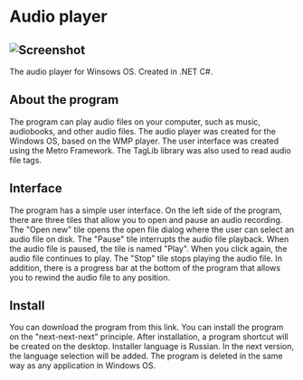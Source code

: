 # Audio player
![Screenshot](media/Screen_v1.0.0.png)
---
The audio player for Winsows OS. Created in .NET C#.

## About the program
The program can play audio files on your computer, such as music, audiobooks, and other audio files. The audio player was created for the Windows OS, based on the WMP player. The user interface was created using the Metro Framework. The TagLib library was also used to read audio file tags.

## Interface
The program has a simple user interface. On the left side of the program, there are three tiles that allow you to open and pause an audio recording. The "Open new" tile opens the open file dialog where the user can select an audio file on disk. The "Pause" tile interrupts the audio file playback. When the audio file is paused, the tile is named "Play". When you click again, the audio file continues to play. The "Stop" tile stops playing the audio file. In addition, there is a progress bar at the bottom of the program that allows you to rewind the audio file to any position.

## Install
You can download the program from this link. You can install the program on the "next-next-next" principle. After installation, a program shortcut will be created on the desktop. Installer language is Russian. In the next version, the language selection will be added. The program is deleted in the same way as any application in Windows OS.
